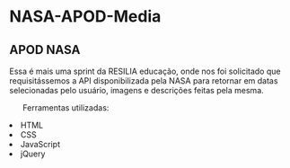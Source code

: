 # NASA-APOD-Media
<h2>APOD NASA</h2>

Essa é mais uma sprint da RESILIA educação, onde nos foi solicitado que requisitássemos a API disponibilizada pela NASA para retornar em datas selecionadas pelo usuário, imagens e descrições feitas pela mesma.
<ul>Ferramentas utilizadas:</ul>
<li>HTML</li>
<li>CSS</li>
<li>JavaScript</li>
<li>jQuery</li>
